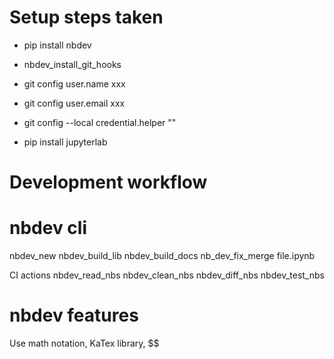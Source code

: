 # Setup steps taken

- pip install nbdev
- nbdev_install_git_hooks

- git config user.name xxx
- git config user.email xxx
- git config --local credential.helper ""

- pip install jupyterlab

# Development workflow



# nbdev cli

nbdev_new
nbdev_build_lib
nbdev_build_docs
nb_dev_fix_merge file.ipynb

CI actions
nbdev_read_nbs
nbdev_clean_nbs
nbdev_diff_nbs
nbdev_test_nbs

# nbdev features

Use math notation, KaTex library, $$


